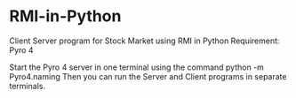 # RMI-in-Python
Client Server program for Stock Market using RMI in Python
Requirement: Pyro 4

Start the Pyro 4 server in one terminal using the command python -m Pyro4.naming
Then you can run the Server and Client programs in separate terminals.
